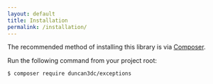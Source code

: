 ```yaml
---
layout: default
title: Installation
permalink: /installation/
---
```


The recommended method of installing this library is via [Composer](//getcomposer.org/).

Run the following command from your project root:

~~~
$ composer require duncan3dc/exceptions
~~~
